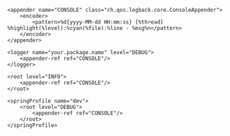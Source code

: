 <configuration>

    <appender name="CONSOLE" class="ch.qos.logback.core.ConsoleAppender">
        <encoder>
            <pattern>%d{yyyy-MM-dd HH:mm:ss} [%thread] %highlight(%level):%cyan(%file):%line - %msg%n</pattern>
        </encoder>
    </appender>

    <logger name="your.package.name" level="DEBUG">
        <appender-ref ref="CONSOLE"/>
    </logger>

    <root level="INFO">
        <appender-ref ref="CONSOLE"/>
    </root>

    <springProfile name="dev">
        <root level="DEBUG">
            <appender-ref ref="CONSOLE"/>
        </root>
    </springProfile>

</configuration>
